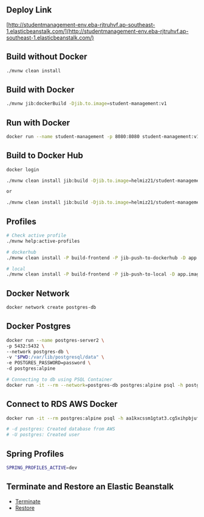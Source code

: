 
## Deploy Link
[http://studentmanagement-env.eba-rjtruhvf.ap-southeast-1.elasticbeanstalk.com/](http://studentmanagement-env.eba-rjtruhvf.ap-southeast-1.elasticbeanstalk.com/)

## Build without Docker

```bash
./mvnw clean install
```

## Build with Docker

```bash
./mvnw jib:dockerBuild -Djib.to.image=student-management:v1
```

## Run with Docker

```bash
docker run --name student-management -p 8080:8080 student-management:v1
```

## Build to Docker Hub

```bash
docker login

./mvnw clean install jib:build -Djib.to.image=helmiz21/student-management:v1

or

./mvnw clean install jib:build -Djib.to.image=helmiz21/student-management:v1 -D jib.to.auth.username=helmiz21 -Djib.to.auth.password=pswd
```

## Profiles

```bash
# Check active profile
./mvnw help:active-profiles

# dockerhub
./mvnw clean install -P build-frontend -P jib-push-to-dockerhub -D app.image.tag=1

# local
./mvnw clean install -P build-frontend -P jib-push-to-local -D app.image.tag=1
```

## Docker Network

```bash
docker network create postgres-db
```

## Docker Postgres

```bash
docker run --name postgres-server2 \ 
-p 5432:5432 \
--network postgres-db \
-v "$PWD:/var/lib/postgresql/data" \
-e POSTGRES_PASSWORD=password \
-d postgres:alpine

# Connecting to db using PSQL Container
docker run -it --rm --network=postgres-db postgres:alpine psql -h postgres-server2 -U postgres
```

## Connect to RDS AWS Docker

```bash
docker run -it --rm postgres:alpine psql -h aa1kxcssm1gtat3.cg5xihpbjufz.ap-southeast-1.rds.amazonaws.com -U postgres -d postgres

# -d postgres: Created database from AWS
# -U postgres: Created user
```

## Spring Profiles
```bash
SPRING_PROFILES_ACTIVE=dev
```

## Terminate and Restore an Elastic Beanstalk

- [Terminate](https://docs.aws.amazon.com/elasticbeanstalk/latest/dg/using-features.terminating.html)
- [Restore](https://docs.aws.amazon.com/elasticbeanstalk/latest/dg/environment-management-rebuild.html)
